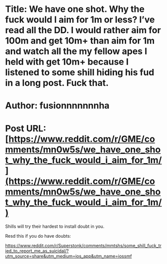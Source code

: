 # Title: We have one shot. Why the fuck would I aim for 1m or less? I’ve read all the DD. I would rather aim for 100m and get 10m+ than aim for 1m and watch all the my fellow apes I held with get 10m+ because I listened to some shill hiding his fud in a long post. Fuck that.
# Author: fusionnnnnnnha
# Post URL: [https://www.reddit.com/r/GME/comments/mn0w5s/we_have_one_shot_why_the_fuck_would_i_aim_for_1m/](https://www.reddit.com/r/GME/comments/mn0w5s/we_have_one_shot_why_the_fuck_would_i_aim_for_1m/)


Shills will try their hardest to install doubt in you. 

Resd this if you do have doubts: 

https://www.reddit.com/r/Superstonk/comments/mmtshs/some_shill_fuck_tried_to_report_me_as_suicidal/?utm_source=share&utm_medium=ios_app&utm_name=iossmf